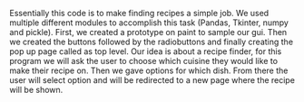Essentially this code is to make finding recipes a simple job. We used multiple different modules to accomplish this task (Pandas, Tkinter, numpy and pickle). First, we created a prototype on paint to sample our gui. Then we created the buttons followed by the radiobuttons and finally creating the pop up page called as top level. Our idea is about a recipe finder, for this program we will ask the user to choose which cuisine they would like to make their recipe on. Then we gave options for which dish. From there the user will select option and will be redirected to a new page where the recipe will be shown.
